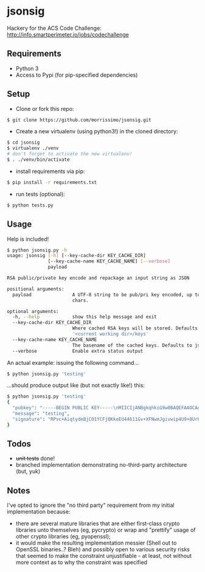 # jsonsig
Hackery for the ACS Code Challenge: http://info.smartperimeter.io/jobs/codechallenge

## Requirements
* Python 3
* Access to Pypi (for pip-specified dependencies)

## Setup
* Clone or fork this repo:
```bash
$ git clone https://github.com/morrissimo/jsonsig.git
```
* Create a new virtualenv (using python3!) in the cloned directory:
```bash
$ cd jsonsig
$ virtualenv ./venv
# don't forget to activate the new virtualenv!
$ . ./venv/bin/activate
```
* install requirements via pip:
```bash
$ pip install -r requirements.txt
```
* run tests (optional):
```bash
$ python tests.py
```

## Usage
Help is included!
```bash
$ python jsonsig.py -h
usage: jsonsig [-h] [--key-cache-dir KEY_CACHE_DIR]
               [--key-cache-name KEY_CACHE_NAME] [--verbose]
               payload

RSA public/private key encode and repackage an input string as JSON

positional arguments:
  payload               A UTF-8 string to be pub/pri key encoded, up to 250
                        chars.

optional arguments:
  -h, --help            show this help message and exit
  --key-cache-dir KEY_CACHE_DIR
                        Where cached RSA keys will be stored. Defaults to
                        '<current working dir>/keys'
  --key-cache-name KEY_CACHE_NAME
                        The basename of the cached keys. Defaults to jsonsig
  --verbose             Enable extra status output
```
An actual example: issuing the following command...
```bash
$ python jsonsig.py 'testing'
```
...should produce output like (but not exactly like!) this:
```bash
$ python jsonsig.py 'testing'
{
  "pubkey": "-----BEGIN PUBLIC KEY-----\nMIICIjANBgkqhkiG9w0BAQEFAAOCAg8AMIICCgKCAgEA4jEpVnxibGQRBSmjU1rY\nNjfsS8cJ/6USQh4Oe2sUdlGKJuYf7cU6a4nSBNApkPkhpVosSAbZPuxGcCNQ6nq5\nZipg4M3f5vmf0y1Di+0Zj5f4xztsY5NI9um0yH8Z8e8+b2Vpn2SuEXAJ54NLo/Zd\nPJ2u4O0O/OoCzk+jgHsXzZuWibhWmO7SqFDf48boVZg5vUI4HU7dVgw5c7CQIN0/\nX7Bzp0SAVus48J2G6s+pp0JIMBb9dCPRz2cJohNm8FPrmjExJ5GOtWjyE5dJUAFg\nfvIVsOIfDVpOIE1vkEhcdhlOLuR8myxB/SzK+zR/rQCCJOKajJBuaIfKJdUmdRjq\nGosvDiUTh20OXpnwpY5ZcBmU3nTvWs9hVouX0gH3paPoWL02903lOCs4eVUvw5IG\nKBpzMznaj+Sp0g8Rq370tLy7e0vX2tLx+GuBoltwXSH6fzVhi2dQIxwblBcJGOZK\nK6WoJR8sN3V90gxH+Z03gkDCfGSnPThxRMxgeai8Xc7MSjK6zo32r8kiO/lpjwI4\nLlgVrHJNMohwdHFMlIp792HB4F3KmSmbtCcl1RGNsmkDTkE/bSXVDBLPoyWpsOLN\no04E79sDy14bOepoa3U8ahZceynZJGBkRAxPQY5n76EKmPqrfRkMFfoUQtxbFIjS\nOSXNSfUHsDBgsXRLk8FlNjcCAwEAAQ==\n-----END PUBLIC KEY-----",
  "message": "testing",
  "signature": "RPvc+AiqtydeBjCO1YCFjQKkeEU44611Gv+XFNwmJgivwip4U9+8UrHtpW88/MGoFRfC5D8QLEul\n86IgLNusvoUC+i8geIEkrC2XJt7iUKtSNbFSsZkMPbEBWmcgFMTjWnWVabsoyFF7Z6xnx3Nfr96m\ny9Zk7JdJuzFma+1pivEn6pL2r1xyqRPBd6czyiD4GZOyx+moC4F874dpbaa2oE8oi8ICzYYhVypi\n5rUiZkwXbCwNiJUBgtn4GtuP1GWpbTDI6Y7cCWXOZ9H7heCzbYrHnHHcPCh97pfum5xOmbt0OwwJ\nfK9QbkFOql+i8F9JjXSXqo07KRefhI7dZ2eZ8lnZPu3OjU+cLbE+sPyZ6zDX2BE43t1I59f8tUvi\nSfJHHhuxbL5V6EC/MNowIzBnnm4T/cbpZVXIhyN3sZQAG2rKSjxfHplgVJe89uJbMj4SPpWS1yZx\nahGdKfkeCKUaOfq5eTpgUVba3Z+lIDdlisLxHXiw8WhkHfKBNly/1wxc3zNCLNE0jTrI2dMQNAe6\ncZ3cEwAuI5yPVKhFZaujReSV2O7qADHMAQAcW5Fn9mZZS8NS6NpWr/JAWFN0ukwRbpIU/AGqBxdS\nmFfxEkyHkNvL0+gCGXASAhRIgfESPXRA5pKDmMOE5BTX9EgYyg2Qq/vmECDdpSIzQEf4rBBYwDU=\n"
}
```


## Todos
* ~~unit tests~~ done!
* branched implementation demonstrating no-third-party architecture (but, yuk)

## Notes
I've opted to ignore the "no third party" requirement from my initial implementation because:
* there are several mature libraries that are either first-class crypto libraries unto themselves (eg, pycrypto) or wrap and "prettify" usage of other crypto libraries (eg, pyopenssl);
* it would make the resulting implementation messier (Shell out to OpenSSL binaries..? Bleh) and possibly open to various security risks that seemed to make the constraint unjustifiable - at least, not without more context as to why the constraint was specified
